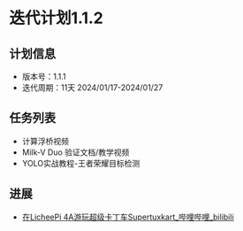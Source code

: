 # 迭代计划1.1.2

## 计划信息

- 版本号：1.1.1
- 迭代周期：11天 2024/01/17-2024/01/27

## 任务列表

- 计算浮桥视频 
- Milk-V Duo 验证文档/教学视频
- YOLO实战教程-王者荣耀目标检测


## 进展

- [在LicheePi 4A游玩超级卡丁车Supertuxkart_哔哩哔哩_bilibili](https://www.bilibili.com/video/BV1bPwHeBEk1/?spm_id_from=333.1387.homepage.video_card.click&vd_source=417238cd96b1b549d14bcb35a9da3cf0)

